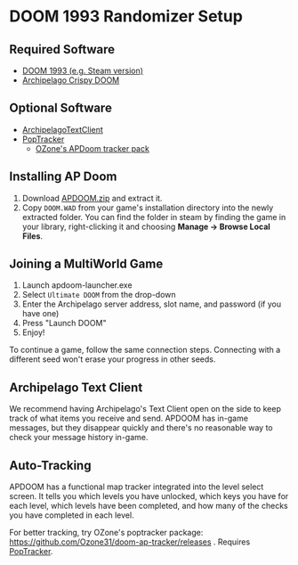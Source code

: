 # DOOM 1993 Randomizer Setup

## Required Software

- [DOOM 1993 (e.g. Steam version)](https://store.steampowered.com/app/2280/DOOM_1993/)
- [Archipelago Crispy DOOM](https://github.com/Daivuk/apdoom/releases)

## Optional Software

- [ArchipelagoTextClient](https://github.com/ArchipelagoMW/Archipelago/releases)
- [PopTracker](https://github.com/black-sliver/PopTracker/)
  - [OZone's APDoom tracker pack](https://github.com/Ozone31/doom-ap-tracker/releases)

## Installing AP Doom
1. Download [APDOOM.zip](https://github.com/Daivuk/apdoom/releases) and extract it.
2. Copy `DOOM.WAD` from your game's installation directory into the newly extracted folder.
   You can find the folder in steam by finding the game in your library,
   right-clicking it and choosing **Manage -> Browse Local Files**.

## Joining a MultiWorld Game

1. Launch apdoom-launcher.exe
2. Select `Ultimate DOOM` from the drop-down
3. Enter the Archipelago server address, slot name, and password (if you have one)
4. Press "Launch DOOM"
5. Enjoy!

To continue a game, follow the same connection steps.
Connecting with a different seed won't erase your progress in other seeds.

## Archipelago Text Client

We recommend having Archipelago's Text Client open on the side to keep track of what items you receive and send.
APDOOM has in-game messages,
but they disappear quickly and there's no reasonable way to check your message history in-game.

## Auto-Tracking

APDOOM has a functional map tracker integrated into the level select screen.
It tells you which levels you have unlocked, which keys you have for each level, which levels have been completed,
and how many of the checks you have completed in each level.

For better tracking, try OZone's poptracker package: https://github.com/Ozone31/doom-ap-tracker/releases .
Requires [PopTracker](https://github.com/black-sliver/PopTracker/).
